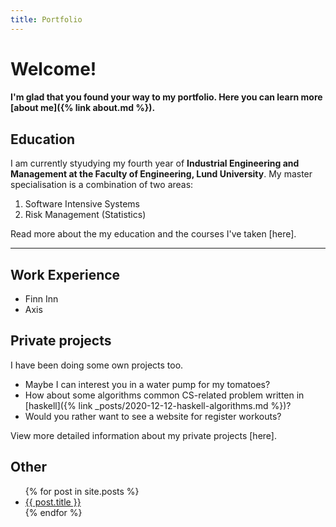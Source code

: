 ```yaml
---
title: Portfolio
---
```

# Welcome! 

#### I'm glad that you found your way to my portfolio. Here you can learn more [about me]({% link about.md %}).

## Education
I am currently styudying my fourth year of **Industrial Engineering and Management at the Faculty of Engineering, Lund University**. My master specialisation is a combination of two areas:  
1. Software Intensive Systems 
2. Risk Management (Statistics)

Read more about the my education and the courses I've taken [here]. 

---

## Work Experience 
- Finn Inn 
- Axis 

## Private projects
I have been doing some own projects too.
- Maybe I can interest you in a water pump for my tomatoes? 
- How about some algorithms common CS-related problem written in [haskell]({% link _posts/2020-12-12-haskell-algorithms.md %})? 
- Would you rather want to see a website for register workouts? 

View more detailed information about my private projects [here]. 

## Other 

<ul>
  {% for post in site.posts %}
    <li>
      <a href="{{ post.url }}">{{ post.title }}</a>
    </li>
  {% endfor %}
</ul>
